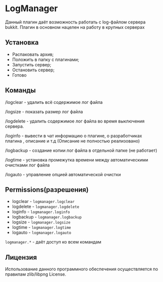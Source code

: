 ﻿LogManager
==========

Данный плагин даёт возможность работать с log-файлом сервера bukkit. Плагин в основном нацелен на работу в крупных серверах

Установка
---------

* Распаковать архив;
* Положить в папку с плагинами;
* Запустить сервер;
* Остановить сервер;
* Готово

Команды
--------

 /logclear - удалить всё содержимое лог файла

 /logsize - показать размер лог файла

 /logdelete - удалить содержимое лог файла во время выключения сервера.

 /loginfo - вывести в чат информацию о плагине, о разработчиках плагина , описание и т.д (Описание не полностью реализовано)

 /logbackup - создание копии лог файла в отдельной папке (не работает)

 /logtime - установка промежутка времени между автоматическими очистками лог файла

 /logauto - управление опцией автоматической очистки

Permissions(разрешения)
-----------------------

* logclear - `logmanager.logclear`
* logdelete - `logmanager.logdelete`
* loginfo - `logmanager.loginfo`
* logbackup - `logmanager.logbackup`
* logsize - `logmanager.logsize`
* logtime - `logmanager.logtime`
* logauto - `logmanager.logauto`

`logmanager.*` - даёт доступ ко всем командам

Лицензия
--------
Использование данного программного обеспечения осуществляется по правилам zlib/libpng License.